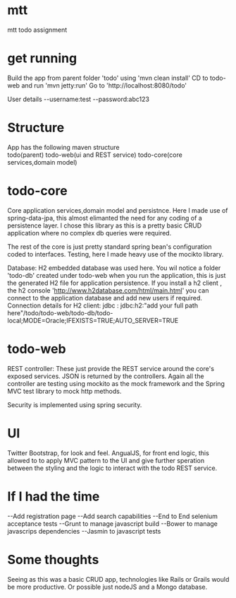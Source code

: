 mtt
===

mtt todo assignment


get running
===
Build the app from parent folder 'todo'  using 'mvn clean install'
CD to todo-web and run 'mvn jetty:run'
Go to 'http://localhost:8080/todo'

User details
  --username:test
  --password:abc123


Structure
===
App has the following maven structure                                                                                  
todo(parent)
  todo-web(ui and REST service)
  todo-core(core services,domain model)
       
       
todo-core
===
Core application services,domain model and persistnce.
Here I made use of spring-data-jpa, this almost elimanted the need for any coding of a
persistence layer. I chose this library as this is a pretty basic CRUD application where no
complex db queries were required.

The rest of the core is just pretty standard spring bean's configuration coded to interfaces.
Testing, here I made heavy use of the mocikto library.

Database: H2 embedded database was used here. You wil notice a folder 'todo-db' created under todo-web
when you run the application, this is just the generated H2 file for application persistence.
If you install a h2 client , the h2 console 'http://www.h2database.com/html/main.html' you
can connect to the application database and add new users if required.
Connection details for H2 client:
jdbc : jdbc:h2:"add your full path here"/todo/todo-web/todo-db/todo-local;MODE=Oracle;IFEXISTS=TRUE;AUTO_SERVER=TRUE

todo-web
===
REST controller: These just provide the REST service around the core's exposed services. JSON is returned
by the controllers. Again all the controller are testing using mockito as the mock framework and the Spring MVC
test library to mock http methods.


Security is implemented using spring security.


UI
===
Twitter Bootstrap, for look and feel.
AngualJS, for front end logic, this allowed to to apply MVC pattern to the UI and give 
further speration between the styling and the logic to interact with the todo REST service.



If I had the time
===
 --Add registration page
 --Add search capabilities
 --End to End selenium acceptance tests 
 --Grunt to manage javascript build
 --Bower to manage javascrips dependencies
 --Jasmin to javascript tests

Some thoughts
===
Seeing as this was a basic CRUD app, technologies like Rails or Grails would be more productive. Or possible just nodeJS and a Mongo database.






  
  
